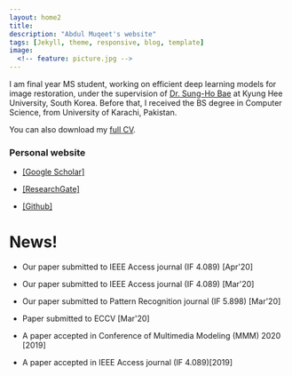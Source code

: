 ```yaml
---
layout: home2
title: 
description: "Abdul Muqeet's website"
tags: [Jekyll, theme, responsive, blog, template]
image:
  <!-- feature: picture.jpg -->
---
```

<p>I am final year MS student, working on efficient deep learning models for image restoration, under the supervision of <a href="https://scholar.google.com/citations?user=EULut5oAAAAJ">Dr. Sung-Ho Bae</a> at Kyung Hee University, South Korea. Before that, I received the BS degree in Computer Science, from University of Karachi, Pakistan. </p>
  
 You can also download my [full CV](https://drive.google.com/file/d/12jhPEmOwAXEV75vj5saGoPk4z6EGpFt0).


  
<h3>Personal website</h3>
<ul>
  <li><p><a href="https://scholar.google.com/citations?user=-BBpuKMAAAAJ">[Google Scholar]</a></p></li>
  <li><p><a href="https://www.researchgate.net/profile/Abdul_Muqeet10">[ResearchGate]</a></p></li>
  <li><p><a href="https://github.com/AbdulMoqeet">[Github]</a></p></li>
</ul>

# News!

* Our paper submitted to IEEE Access journal (IF 4.089) [Apr'20]

* Our paper submitted to IEEE Access journal (IF 4.089) [Mar'20]

* Our paper submitted to Pattern Recognition journal (IF 5.898) [Mar'20]

* Paper submitted to ECCV [Mar'20]

* A paper accepted in Conference of Multimedia Modeling (MMM) 2020 [2019]

* A paper accepted in IEEE Access journal (IF 4.089)[2019]


